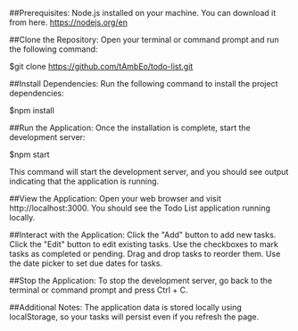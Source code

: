 ##Prerequisites:
Node.js installed on your machine. You can download it from here.
https://nodejs.org/en

##Clone the Repository:
Open your terminal or command prompt and run the following command:

$git clone https://github.com/tAmbEo/todo-list.git

##Install Dependencies:
Run the following command to install the project dependencies:

$npm install

##Run the Application:
Once the installation is complete, start the development server:

$npm start

This command will start the development server, and you should see output indicating that the application is running.

##View the Application:
Open your web browser and visit http://localhost:3000. You should see the Todo List application running locally.

##Interact with the Application:
Click the "Add" button to add new tasks.
Click the "Edit" button to edit existing tasks.
Use the checkboxes to mark tasks as completed or pending.
Drag and drop tasks to reorder them.
Use the date picker to set due dates for tasks.

##Stop the Application:
To stop the development server, go back to the terminal or command prompt and press Ctrl + C.

##Additional Notes:
The application data is stored locally using localStorage, so your tasks will persist even if you refresh the page.
